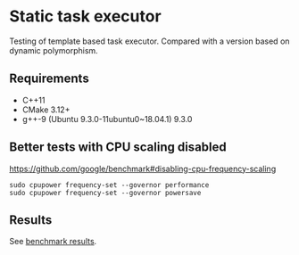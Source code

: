 # Static task executor

Testing of template based task executor. Compared with a version based on dynamic polymorphism.

## Requirements
* C++11
* CMake 3.12+
* g++-9 (Ubuntu 9.3.0-11ubuntu0~18.04.1) 9.3.0

## Better tests with CPU scaling disabled
https://github.com/google/benchmark#disabling-cpu-frequency-scaling
```shell script
sudo cpupower frequency-set --governor performance
sudo cpupower frequency-set --governor powersave
```

## Results
See [benchmark results](./tests/results.csv).
